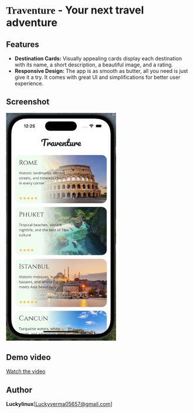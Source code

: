 <link rel="preconnect" href="https://fonts.googleapis.com">
<link rel="preconnect" href="https://fonts.gstatic.com" crossorigin>
<link href="https://fonts.googleapis.com/css2?family=Montserrat:ital,wght@0,100..900;1,100..900&family=Pacifico&family=Playwrite+GB+S:ital,wght@0,100..400;1,100..400&display=swap" rel="stylesheet">

# <span style="font-family: 'Pacifico', cursive;">Traventure </span> - Your next travel adventure 

## Features
* **Destination Cards:** Visually appealing cards display each destination with its name, a short description, a beautiful image, and a rating.
* **Responsive Design:** The app is as smooth as butter, all you need is just give it a try. It comes with great UI and simplifications for better user experience.

## Screenshot
<img src="traventure-screenshot.png" alt="image" width="300">

## Demo video
[Watch the video](https://player.vimeo.com/video/1024295804?h=d22bf91597)

## Author
**Luckylinux**[Luckyverma05657@gmail.com]
